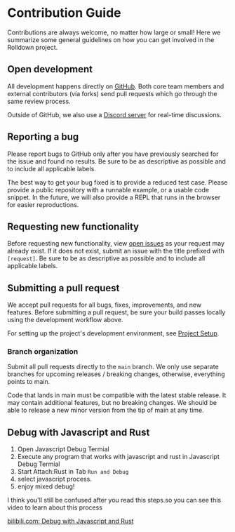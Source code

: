 # Contribution Guide

Contributions are always welcome, no matter how large or small! Here we summarize some general guidelines on how you can get involved in the Rolldown project.

## Open development

All development happens directly on [GitHub](https://github.com/rolldown/rolldown). Both core team members and external contributors (via forks) send pull requests which go through the same review process.

Outside of GitHub, we also use a [Discord server](https://chat.rolldown.rs) for real-time discussions.

## Reporting a bug

Please report bugs to GitHub only after you have previously searched for the issue and found no results. Be sure to be as descriptive as possible and to include all applicable labels.

The best way to get your bug fixed is to provide a reduced test case. Please provide a public repository with a runnable example, or a usable code snippet. In the future, we will also provide a REPL that runs in the browser for easier reproductions.

## Requesting new functionality

Before requesting new functionality, view [open issues](https://github.com/rolldown/rolldown/issues) as your request may already exist. If it does not exist, submit an issue with the title prefixed with `[request]`. Be sure to be as descriptive as possible and to include all applicable labels.

## Submitting a pull request

We accept pull requests for all bugs, fixes, improvements, and new features. Before submitting a pull request, be sure your build passes locally using the development workflow above.

For setting up the project's development environment, see [Project Setup](./setup.md).

### Branch organization

Submit all pull requests directly to the `main` branch. We only use separate branches for upcoming releases / breaking changes, otherwise, everything points to main.

Code that lands in main must be compatible with the latest stable release. It may contain additional features, but no breaking changes. We should be able to release a new minor version from the tip of main at any time.


## Debug with Javascript and Rust

1. Open Javascript Debug Termial
2. Execute any program that works with javascript and rust in Javascript Debug Termial
3. Start Attach:Rust  in Tab `Run and Debug`
4. select javascript process.
5. enjoy mixed debug!

I think you'll still be confused after you read this steps.so you can see this video to learn about this process

[bilibili.com: Debug with Javascript and Rust](https://www.bilibili.com/video/BV1Rm421n79f/)